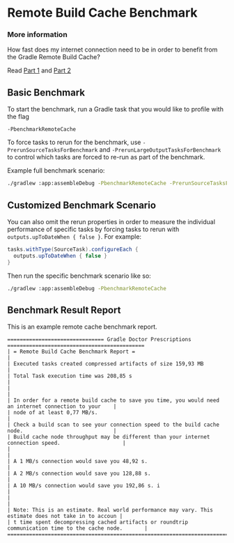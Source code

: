 # Remote Build Cache Benchmark

### More information
How fast does my internet connection need to be in order to benefit from the Gradle Remote Build Cache?

Read [Part 1](https://medium.com/swlh/how-fast-does-my-internet-need-to-be-to-use-the-gradle-remote-build-cache-part-1-4acaa6f9a2fa) and [Part 2](https://medium.com/@runningcode/how-fast-does-my-internet-need-to-be-to-use-the-gradle-remote-build-cache-part-2-1bc2b171f19)


## Basic Benchmark
To start the benchmark, run a Gradle task that you would like to profile with the flag
```
-PbenchmarkRemoteCache
```

To force tasks to rerun for the benchmark, use `-PrerunSourceTasksForBenchmark` and `-PrerunLargeOutputTasksForBenchmark` to control which tasks are forced to re-run as part of the benchmark.

Example full benchmark scenario:
``` bash
./gradlew :app:assembleDebug -PbenchmarkRemoteCache -PrerunSourceTasksForBenchmark -PrerunLargeOutputTasksForBenchmark
```


## Customized Benchmark Scenario
You can also omit the rerun properties in order to measure the individual performance of specific tasks by forcing tasks to rerun with `outputs.upToDateWhen { false }`. For example:
``` groovy
tasks.withType(SourceTask).configureEach {
  outputs.upToDateWhen { false }
}
```

Then run the specific benchmark scenario like so:
``` bash
./gradlew :app:assembleDebug -PbenchmarkRemoteCache
```


## Benchmark Result Report
This is an example remote cache benchmark report.
```
=============================== Gradle Doctor Prescriptions ============================================
| = Remote Build Cache Benchmark Report =                                                              |
| Executed tasks created compressed artifacts of size 159,93 MB                                        |
| Total Task execution time was 208,85 s                                                               |
|                                                                                                      |
| In order for a remote build cache to save you time, you would need an internet connection to your    |
| node of at least 0,77 MB/s.                                                                          |
| Check a build scan to see your connection speed to the build cache node.                             |
| Build cache node throughput may be different than your internet connection speed.                    |
|                                                                                                      |
| A 1 MB/s connection would save you 48,92 s.                                                          |
| A 2 MB/s connection would save you 128,88 s.                                                         |
| A 10 MB/s connection would save you 192,86 s. i                                                      |
|                                                                                                      |
| Note: This is an estimate. Real world performance may vary. This estimate does not take in to accoun |
| t time spent decompressing cached artifacts or roundtrip communication time to the cache node.       |
========================================================================================================
```

